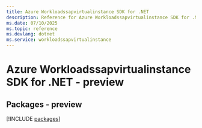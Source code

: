 ```yaml
---
title: Azure Workloadssapvirtualinstance SDK for .NET
description: Reference for Azure Workloadssapvirtualinstance SDK for .NET
ms.date: 07/10/2025
ms.topic: reference
ms.devlang: dotnet
ms.service: workloadssapvirtualinstance
---
```

# Azure Workloadssapvirtualinstance SDK for .NET - preview
## Packages - preview
[!INCLUDE [packages](workloadssapvirtualinstance-index.md)]